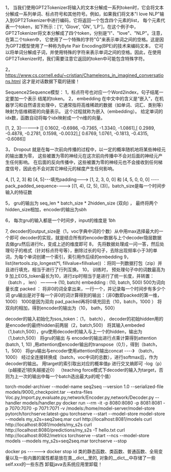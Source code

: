 1，
当我们使用GPT2Tokenizer将输入的文本分解成一系列token时，它会将文本分解成一系列单词、标点符号和其他符号。例如，如果我们将文本"I love NLP"输入到GPT2Tokenizer中进行编码，它将返回一个包含四个元素的list，
每个元素代表一个token，如下所示：['I', 'Ġlove', 'ĠN', 'LP']，在这个例子中，GPT2Tokenizer将文本分解成了四个token，分别是"I"、"love"、"NLP"。注意，在第二个token中，
它使用了一个特殊的字符"Ġ"来表示单词之间的空格。这是因为GPT2模型使用了一种称为Byte Pair Encoding(BPE)的技术来编码文本，
它可以将单词分解成子词，并使用特殊的字符来表示单词之间的空格。因此，在使用GPT2Tokenizer时，我们需要注意它返回的token中可能包含特殊字符。

2，https://www.cs.cornell.edu/~cristian/Chameleons_in_imagined_conversations.html 这才是对话数据下载的链接！

Sequence2Sequence模型：
1，标点符号也对应一个Word2index，句子结尾一定要加一个表示 结尾的token。
2，
embedding 在中文中的含义是“嵌入”，在机器学习和自然语言处理中，它通常指将高维稀疏的数据（如单词、词汇、类别等）映射为低维稠密的向量表示。
这个过程就称为嵌入（embedding）。
给定单词的idx数，函数自动将每个idx映射成一个n维的向量。

[1, 2, 3]------> [[ 0.1602, -0.6986, -0.7365, -1.3340, -1.0861],[ 0.2989, -0.4878, -0.2781,  0.1598, -0.0032],[ 0.6769,  1.0761, -0.1813, -0.4315, -0.6086]]

3，
Dropout 就是在每一次前向传播的过程中，以一定的概率随机地将某些神经元的输出置为零，
这些被置为零的神经元在这次前向传播中不会对后面的神经元产生任何影响。
在后面的反向传播中，这些被置为零的神经元也不会接收到任何梯度信号，因此也不会对其它神经元的梯度产生任何影响。

4,
[1, 2, 3] 和 [4, 5]---填充padding--->  [1, 2, 3, 0, 0] 和 [4, 5, 0, 0, 0]  ----pack_padded_sequence---->  [(1, 4), (2, 5), (3)]，batch_size是每一个时间步输入的特征数

5， 
gru的输出为 seq_len * batch_size * 2hidden_size (双向) ， 最终将两个hidden_size相加，encoder的输出为s*b*h

6，
每次gru的输入都是一个时间步，input的维度是 1*b*h

7,
decoder的output_size是（1，voc字典中词的个数）从中用max选择最大的一个即可
decoder的实现，就是结合所有的encoder数据与上个decoder隐层数据去做gru然后进行fc，变成上述的维度即可
8，
先将数据处理成一问一答，然后处理句子的格式（针对标点符号等），删除过长的句子，去除出现频率小于3的单词，为每个单词创建一个索引，索引用作后续的embedding
9，
list(itertools.zip_longest(*l, fillvalue=fillvalue)) ：将同一列数据打包（zip）并且进行填充，相当于进行了行列互换。
10，
训练时，
预处理句子中的词数最高为9 加上EOS_token最长为10，进行zip时相当于是进行了统一长度，并转置： （batch ， len） ————> (10, batch)
embedding : (10, batch, 500) 500为词向量长度
packed ： 将非0的词全拿出来，一行一个，并记录每一个时间步有多少个词
gru输出是对于每一个非0的词计算得到的输出：（非0数即packed的第一维，1000） 1000是因为双向
pad_packed再将0填充回去（10，batch，1000 ）
将双向的相加，得到encoder的输出为（10， bath，500）

decoder的输入初始化为sos_token：（1， batch）， decoder的初始hidden用的是encoder的最终hidden前两层（2，batch,500）
将其输入embeded（1,batch,500），gru使用decoder的输入与上一个的hidden，输出为（1,batch,500）
将gru的输出 与 encoder的输出进行点乘计算得到attention (batch, 1, 10) ,用attention成encoder输出的transpose（0,1），得到（batch，1，500）
将gru输出与encoder使用attention的输出concat ----》 （batch， 1000）
经过全连接转换成（batch，voc中词的总数），进行softmax后，作为decoder的输出。
用target的索引取出对应的概率值p 进行交叉熵即可 -log（p）（p越接近1损失越接近0）
（teaching force模式下decoder的输入为target，否则为上一次的输出中每一个batch选出最大p的呢个值）


torch-model-archiver --model-name seq2seq  --version 1.0  --serialized-file models/9000_checkpoint.tar  --extra-files Voc.py,Import.py,evaluate.py,network/Encoder.py,network/Decoder.py  --handler models/handler.py
docker run --rm -it -p 8080:8080 -p 8081:8081 -p 7070:7070 -p 7071:7071 -v /models:/home/model-server/model-store pytorch/torchserve:latest-gpu torchserve --start --model-store model-store --models my_s2s=seq2seq.mar
curl http://localhost:8081/models
curl http://localhost:8081/models/my_s2s
curl http://localhost:8080/predictions/my_s2s -T hello.txt
curl http://localhost:8082/metrics
torchserve --start --ncs --model-store models --models my_s2s=seq2seq.mar
torchserve --stop

docker ps ------> docker stop id
类的静态函数、类函数、普通函数、全局变量以及一些内置的属性都是放在类__dict__里的, 对象的__dict__中存储了一些self.xxx的一些东西
卸载java去系统应用里卸载！

